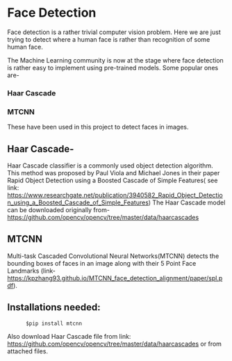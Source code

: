 # Face Detection

Face detection is a rather trivial computer vision problem. Here we are just trying to detect where a human face is rather than recognition of some human face.

The Machine Learning community is now at the stage where face detection is rather easy to implement using pre-trained models.
Some popular ones are-

  ### Haar Cascade
  ### MTCNN
 
These have been used in this project to detect faces in images.

## Haar Cascade-</a>
Haar Cascade classifier is a commonly used object detection algorithm. This method was proposed by Paul Viola and Michael Jones in their paper Rapid Object Detection using a Boosted Cascade of Simple Features( see link: https://www.researchgate.net/publication/3940582_Rapid_Object_Detection_using_a_Boosted_Cascade_of_Simple_Features)
The Haar Cascade model can be downloaded originally from- https://github.com/opencv/opencv/tree/master/data/haarcascades

## MTCNN
Multi-task Cascaded Convolutional Neural Networks(MTCNN) detects the bounding boxes of faces in an image along with their 5 Point Face Landmarks (link- https://kpzhang93.github.io/MTCNN_face_detection_alignment/paper/spl.pdf). 

## Installations needed:
```
      $pip install mtcnn
```
Also download Haar Cascade file from link: https://github.com/opencv/opencv/tree/master/data/haarcascades 
or from attached files.




